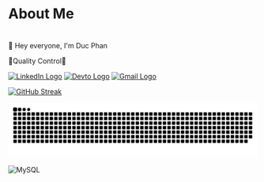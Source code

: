 <h1>About Me<h1></h1>
👋 Hey everyone, I'm Duc Phan

🐞Quality Control🐞

[![LinkedIn Logo](https://raw.githubusercontent.com/Gerphan94/Gerphan94/main/Image/linkedin.ico)](https://www.linkedin.com/in/gerphan94)
[![Devto Logo](https://raw.githubusercontent.com/Gerphan94/Gerphan94/main/Image/devto.ico)](https://dev.to/gerphan94)
[![Gmail Logo](https://raw.githubusercontent.com/Gerphan94/Gerphan94/main/Image/gmail.ico)](ducpn1194@gmail.com)

[![GitHub Streak](https://github-readme-streak-stats.herokuapp.com?user=Gerphan94)](https://git.io/streak-stats)

![github-snake.svg](https://github.com/Gerphan94/Gerphan94/blob/output/github-contribution-grid-snake.svg)

![MySQL](https://img.shields.io/badge/mysql-%2300f.svg?style=for-the-badge&logo=mysql&logoColor=white)

